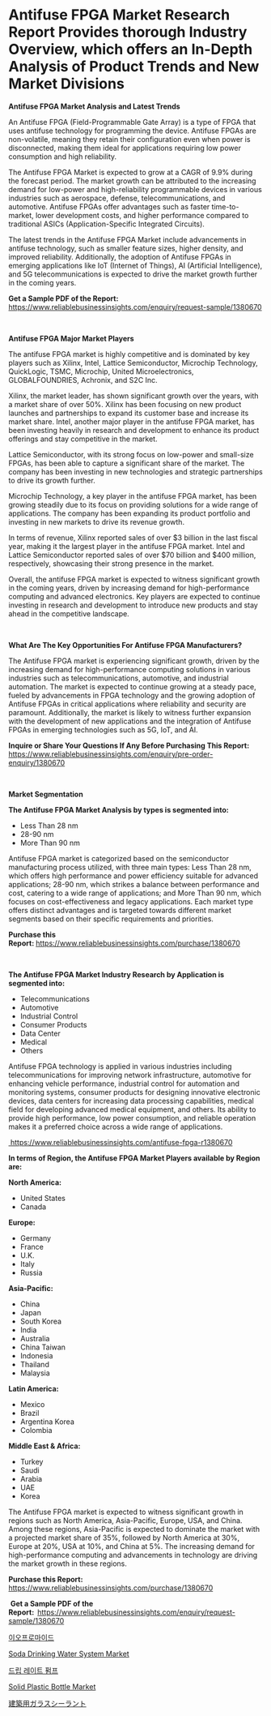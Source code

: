 <p><h1>Antifuse FPGA Market Research Report Provides thorough Industry Overview, which offers an In-Depth Analysis of Product Trends and New Market Divisions</h1></p><p><strong>Antifuse FPGA Market Analysis and Latest Trends</strong></p>
<p><p>An Antifuse FPGA (Field-Programmable Gate Array) is a type of FPGA that uses antifuse technology for programming the device. Antifuse FPGAs are non-volatile, meaning they retain their configuration even when power is disconnected, making them ideal for applications requiring low power consumption and high reliability.</p><p>The Antifuse FPGA Market is expected to grow at a CAGR of 9.9% during the forecast period. The market growth can be attributed to the increasing demand for low-power and high-reliability programmable devices in various industries such as aerospace, defense, telecommunications, and automotive. Antifuse FPGAs offer advantages such as faster time-to-market, lower development costs, and higher performance compared to traditional ASICs (Application-Specific Integrated Circuits).</p><p>The latest trends in the Antifuse FPGA Market include advancements in antifuse technology, such as smaller feature sizes, higher density, and improved reliability. Additionally, the adoption of Antifuse FPGAs in emerging applications like IoT (Internet of Things), AI (Artificial Intelligence), and 5G telecommunications is expected to drive the market growth further in the coming years.</p></p>
<p><strong>Get a Sample PDF of the Report:&nbsp;</strong> <a href="https://www.reliablebusinessinsights.com/enquiry/request-sample/1380670">https://www.reliablebusinessinsights.com/enquiry/request-sample/1380670</a></p>
<p>&nbsp;</p>
<p><strong>Antifuse FPGA Major Market Players</strong></p>
<p><p>The antifuse FPGA market is highly competitive and is dominated by key players such as Xilinx, Intel, Lattice Semiconductor, Microchip Technology, QuickLogic, TSMC, Microchip, United Microelectronics, GLOBALFOUNDRIES, Achronix, and S2C Inc.</p><p>Xilinx, the market leader, has shown significant growth over the years, with a market share of over 50%. Xilinx has been focusing on new product launches and partnerships to expand its customer base and increase its market share. Intel, another major player in the antifuse FPGA market, has been investing heavily in research and development to enhance its product offerings and stay competitive in the market.</p><p>Lattice Semiconductor, with its strong focus on low-power and small-size FPGAs, has been able to capture a significant share of the market. The company has been investing in new technologies and strategic partnerships to drive its growth further.</p><p>Microchip Technology, a key player in the antifuse FPGA market, has been growing steadily due to its focus on providing solutions for a wide range of applications. The company has been expanding its product portfolio and investing in new markets to drive its revenue growth.</p><p>In terms of revenue, Xilinx reported sales of over $3 billion in the last fiscal year, making it the largest player in the antifuse FPGA market. Intel and Lattice Semiconductor reported sales of over $70 billion and $400 million, respectively, showcasing their strong presence in the market.</p><p>Overall, the antifuse FPGA market is expected to witness significant growth in the coming years, driven by increasing demand for high-performance computing and advanced electronics. Key players are expected to continue investing in research and development to introduce new products and stay ahead in the competitive landscape.</p></p>
<p>&nbsp;</p>
<p><strong>What Are The Key Opportunities For Antifuse FPGA Manufacturers?</strong></p>
<p><p>The Antifuse FPGA market is experiencing significant growth, driven by the increasing demand for high-performance computing solutions in various industries such as telecommunications, automotive, and industrial automation. The market is expected to continue growing at a steady pace, fueled by advancements in FPGA technology and the growing adoption of Antifuse FPGAs in critical applications where reliability and security are paramount. Additionally, the market is likely to witness further expansion with the development of new applications and the integration of Antifuse FPGAs in emerging technologies such as 5G, IoT, and AI.</p></p>
<p><strong>Inquire or Share Your Questions If Any Before Purchasing This Report:</strong> <a href="https://www.reliablebusinessinsights.com/enquiry/pre-order-enquiry/1380670">https://www.reliablebusinessinsights.com/enquiry/pre-order-enquiry/1380670</a></p>
<p>&nbsp;</p>
<p><strong>Market Segmentation</strong></p>
<p><strong>The Antifuse FPGA Market Analysis by types is segmented into:</strong></p>
<p><ul><li>Less Than 28 nm</li><li>28-90 nm</li><li>More Than 90 nm</li></ul></p>
<p><p>Antifuse FPGA market is categorized based on the semiconductor manufacturing process utilized, with three main types: Less Than 28 nm, which offers high performance and power efficiency suitable for advanced applications; 28-90 nm, which strikes a balance between performance and cost, catering to a wide range of applications; and More Than 90 nm, which focuses on cost-effectiveness and legacy applications. Each market type offers distinct advantages and is targeted towards different market segments based on their specific requirements and priorities.</p></p>
<p><strong>Purchase this Report:&nbsp;</strong><a href="https://www.reliablebusinessinsights.com/purchase/1380670">https://www.reliablebusinessinsights.com/purchase/1380670</a></p>
<p>&nbsp;</p>
<p><strong>The Antifuse FPGA Market Industry Research by Application is segmented into:</strong></p>
<p><ul><li>Telecommunications</li><li>Automotive</li><li>Industrial Control</li><li>Consumer Products</li><li>Data Center</li><li>Medical</li><li>Others</li></ul></p>
<p><p>Antifuse FPGA technology is applied in various industries including telecommunications for improving network infrastructure, automotive for enhancing vehicle performance, industrial control for automation and monitoring systems, consumer products for designing innovative electronic devices, data centers for increasing data processing capabilities, medical field for developing advanced medical equipment, and others. Its ability to provide high performance, low power consumption, and reliable operation makes it a preferred choice across a wide range of applications.</p></p>
<p><a href="https://www.reliablebusinessinsights.com/antifuse-fpga-r1380670">&nbsp;https://www.reliablebusinessinsights.com/antifuse-fpga-r1380670</a></p>
<p><strong>In terms of Region, the Antifuse FPGA Market Players available by Region are:</strong></p>
<p>
    <p> <strong> North America: </strong>
        <ul>
            <li>United States</li>
            <li>Canada</li>
        </ul>
        </p> 
    <p> <strong> Europe: </strong>
        <ul>
            <li>Germany</li>
            <li>France</li>
            <li>U.K.</li>
            <li>Italy</li>
            <li>Russia</li>
        </ul>
        </p> 
    <p> <strong> Asia-Pacific: </strong>
        <ul>
            <li>China</li>
            <li>Japan</li>
            <li>South Korea</li>
            <li>India</li>
            <li>Australia</li>
            <li>China Taiwan</li>
            <li>Indonesia</li>
            <li>Thailand</li>
            <li>Malaysia</li>
        </ul>
        </p> 
    <p> <strong> Latin America: </strong>
        <ul>
            <li>Mexico</li>
            <li>Brazil</li>
            <li>Argentina Korea</li>
            <li>Colombia</li>
        </ul>
        </p> 
    <p> <strong> Middle East & Africa: </strong>
        <ul>
            <li>Turkey</li>
            <li>Saudi</li>
            <li>Arabia</li>
            <li>UAE</li>
            <li>Korea</li>
        </ul>
    </p>
    </p>
<p><p>The Antifuse FPGA market is expected to witness significant growth in regions such as North America, Asia-Pacific, Europe, USA, and China. Among these regions, Asia-Pacific is expected to dominate the market with a projected market share of 35%, followed by North America at 30%, Europe at 20%, USA at 10%, and China at 5%. The increasing demand for high-performance computing and advancements in technology are driving the market growth in these regions.</p></p>
<p><strong>Purchase this Report: </strong><a href="https://www.reliablebusinessinsights.com/purchase/1380670">https://www.reliablebusinessinsights.com/purchase/1380670</a></p>
<p>&nbsp;<strong>Get a Sample PDF of the Report:&nbsp;&nbsp;</strong><a href="https://www.reliablebusinessinsights.com/enquiry/request-sample/1380670">https://www.reliablebusinessinsights.com/enquiry/request-sample/1380670</a></p>
<p><strong></strong></p>
<p><p><a href="https://github.com/fatmarawatan39/Market-Research-Report-List-1/blob/main/1680115155945.md">이오프로마이드</a></p><p><a href="https://github.com/whpnbwim9/Market-Research-Report-List-1/blob/main/soda-drinking-water-system-market.md">Soda Drinking Water System Market</a></p><p><a href="https://github.com/Wesleyeilly8796202/Market-Research-Report-List-1/blob/main/9221482155946.md">드립 레이트 펌프</a></p><p><a href="https://github.com/thereveren80/Market-Research-Report-List-1/blob/main/solid-plastic-bottle-market.md">Solid Plastic Bottle Market</a></p><p><a href="https://github.com/LuzHills1972/Market-Research-Report-List-1/blob/main/9765789146964.md">建築用ガラスシーラント</a></p></p>